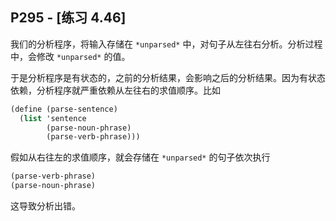 ## P295 - [练习 4.46]

我们的分析程序，将输入存储在 `*unparsed*` 中，对句子从左往右分析。分析过程中，会修改 `*unparsed*` 的值。

于是分析程序是有状态的，之前的分析结果，会影响之后的分析结果。因为有状态依赖，分析程序就严重依赖从左往右的求值顺序。比如

``` Scheme
(define (parse-sentence)
  (list 'sentence
        (parse-noun-phrase)
        (parse-verb-phrase)))
```

假如从右往左的求值顺序，就会存储在 `*unparsed*` 的句子依次执行

``` Scheme
(parse-verb-phrase)
(parse-noun-phrase)
```

这导致分析出错。

